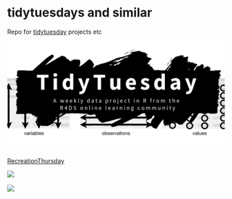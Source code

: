 # tidytuesdays and similar
Repo for [tidytuesday](https://github.com/rfordatascience/tidytuesday) projects etc 

![](https://github.com/rfordatascience/tidytuesday/blob/master/static/tt_logo.png)

[RecreationThursday](https://github.com/sharlagelfand/RecreationThursday)

![](https://github.com/Z3tt/30DayChartChallenge_Collection2021/blob/main/img/topics_ol_blank.png)

![](https://github.com/tjukanovt/30DayMapChallenge/blob/master/images/30dmpc_2021.png)
